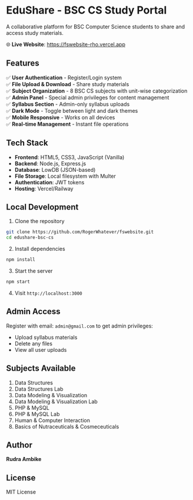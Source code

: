 # EduShare - BSC CS Study Portal

A collaborative platform for BSC Computer Science students to share and access study materials.

🌐 **Live Website**: https://fswebsite-rho.vercel.app

## Features

✅ **User Authentication** - Register/Login system  
✅ **File Upload & Download** - Share study materials  
✅ **Subject Organization** - 8 BSC CS subjects with unit-wise categorization  
✅ **Admin Panel** - Special admin privileges for content management  
✅ **Syllabus Section** - Admin-only syllabus uploads  
✅ **Dark Mode** - Toggle between light and dark themes  
✅ **Mobile Responsive** - Works on all devices  
✅ **Real-time Management** - Instant file operations  

## Tech Stack

- **Frontend**: HTML5, CSS3, JavaScript (Vanilla)
- **Backend**: Node.js, Express.js
- **Database**: LowDB (JSON-based)
- **File Storage**: Local filesystem with Multer
- **Authentication**: JWT tokens
- **Hosting**: Vercel/Railway

## Local Development

1. Clone the repository
```bash
git clone https://github.com/RogerWhatever/fswebsite.git
cd edushare-bsc-cs
```

2. Install dependencies
```bash
npm install
```

3. Start the server
```bash
npm start
```

4. Visit `http://localhost:3000`

## Admin Access

Register with email: `admin@gmail.com` to get admin privileges:
- Upload syllabus materials
- Delete any files
- View all user uploads

## Subjects Available

1. Data Structures
2. Data Structures Lab
3. Data Modeling & Visualization
4. Data Modeling & Visualization Lab
5. PHP & MySQL
6. PHP & MySQL Lab
7. Human & Computer Interaction
8. Basics of Nutraceuticals & Cosmeceuticals

## Author

**Rudra Ambike**

## License

MIT License